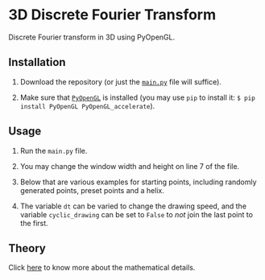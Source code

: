 # 3D Discrete Fourier Transform
Discrete Fourier transform in 3D using PyOpenGL.

## Installation
1. Download the repository (or just the [`main.py`](main.py) file will suffice).

2. Make sure that [`PyOpenGL`](https://pyopengl.sourceforge.net/) is installed (you may use `pip` to install it: `$ pip install PyOpenGL PyOpenGL_accelerate`).

## Usage
1. Run the `main.py` file.

2. You may change the window width and height on line 7 of the file.

3. Below that are various examples for starting points, including randomly generated points, preset points and a helix.

4. The variable `dt` can be varied to change the drawing speed, and the variable `cyclic_drawing` can be set to `False` to _not_ join the last point to the first.

## Theory
Click [here](docs/Multidimensional_Discrete_Fourier_Transform.pdf) to know more about the mathematical details.

